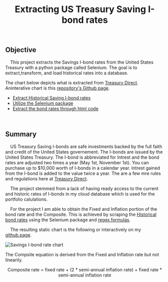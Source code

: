 <h1 align="center"> Extracting US Treasury Saving I-bond rates </h1>

<br>

## Objective

&nbsp;&nbsp;&nbsp; This project extracts the Savings I-bond rates from the United States Treasury with a python package called Selenium. The goal is to extract,transform, and load historical rates into a database.

The chart below depicts what is extracted from [Treasury Direct](https://www.treasurydirect.gov/savings-bonds/i-bonds/). Aninterative chart is this [repository's Github page](https://hilsdsg3.github.io/savings_i_bond_rates/).



- [Extract Historical Saving I-bond rates](#helpful_cmd_line_commands)
- [Utilize the Selenium package](#interacting_postgres)
- [Extract the bond rates through html code](#improvements)

<!-- END doctoc generated TOC please keep comment here to allow auto update -->
<br>

## Summary

&nbsp;&nbsp;&nbsp; US Treasury Saving I-bonds are safe investments backed by the full faith and credit of the United States governement. The I-bonds are issued by the United States Treasury. The I-bond is abbreviated for Intrest and the bond rates are adjusted two times a year (May 1st, November 1st). You can purchase up to $10,000 worth of I-bonds in a calendar year. Intrest gained from the I-bond is added to the value twice a year. The are a few mre rules and regulations here at [Treasury Direct](https://www.treasurydirect.gov/savings-bonds/i-bonds/).

&nbsp;&nbsp;&nbsp; The project stemmed from a lack of having ready access to the current and historic rates of I-bonds in my cloud database which is used for the portfolio calulations.

&nbsp;&nbsp;&nbsp; For the project I am able to obtain the Fixed and Inflation portion of the bond rate and the Composite. This is achieved by scraping the [Historical bond rates](https://www.treasurydirect.gov/savings-bonds/i-bonds/i-bonds-interest-rates/) using the Selenium package and [regex formulas](https://regex101.com/).

&nbsp;&nbsp;&nbsp; The resulting static chart is the following or interactively on my [github.page](https://hilsdsg3.github.io/savings_i_bond_rates/). 

![Savings I-bond rate chart](https://github.com/hilsdsg3/savings_i_bond_rates/blob/main/docs/chart.png)

The Compsite equation is derived from the Fixed and Inflation rate but not linearily.

$$\text{Composite rate = fixed rate + (2 * semi-annual inflation rate) + fixed rate * semi-annual inflation rate}$$